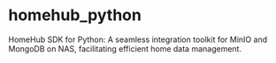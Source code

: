 # homehub_python
HomeHub SDK for Python: A seamless integration toolkit for MinIO and MongoDB on NAS, facilitating efficient home data management.
